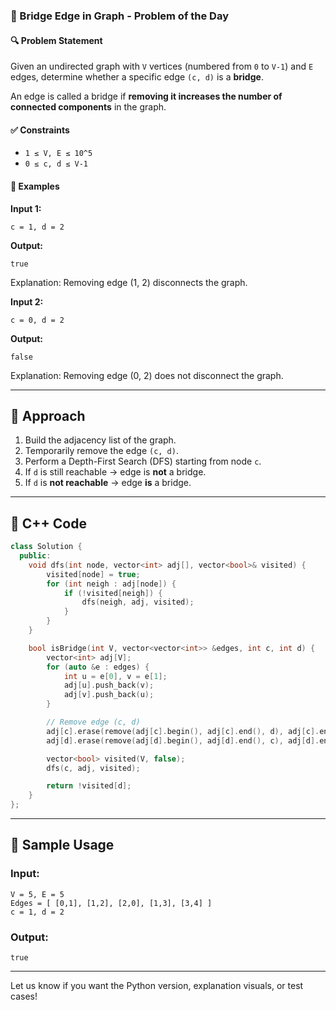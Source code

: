 ### 📘 Bridge Edge in Graph - Problem of the Day

#### 🔍 Problem Statement
Given an undirected graph with `V` vertices (numbered from `0` to `V-1`) and `E` edges, determine whether a specific edge `(c, d)` is a **bridge**.

An edge is called a bridge if **removing it increases the number of connected components** in the graph.

#### ✅ Constraints
- `1 ≤ V, E ≤ 10^5`
- `0 ≤ c, d ≤ V-1`

#### 📄 Examples

**Input 1:**
```text
c = 1, d = 2
```
**Output:**
```text
true
```
Explanation: Removing edge (1, 2) disconnects the graph.

**Input 2:**
```text
c = 0, d = 2
```
**Output:**
```text
false
```
Explanation: Removing edge (0, 2) does not disconnect the graph.

---

## 🔧 Approach

1. Build the adjacency list of the graph.
2. Temporarily remove the edge `(c, d)`.
3. Perform a Depth-First Search (DFS) starting from node `c`.
4. If `d` is still reachable → edge is **not** a bridge.
5. If `d` is **not reachable** → edge **is** a bridge.

---

## 🧠 C++ Code

```cpp
class Solution {
  public:
    void dfs(int node, vector<int> adj[], vector<bool>& visited) {
        visited[node] = true;
        for (int neigh : adj[node]) {
            if (!visited[neigh]) {
                dfs(neigh, adj, visited);
            }
        }
    }

    bool isBridge(int V, vector<vector<int>> &edges, int c, int d) {
        vector<int> adj[V];
        for (auto &e : edges) {
            int u = e[0], v = e[1];
            adj[u].push_back(v);
            adj[v].push_back(u);
        }

        // Remove edge (c, d)
        adj[c].erase(remove(adj[c].begin(), adj[c].end(), d), adj[c].end());
        adj[d].erase(remove(adj[d].begin(), adj[d].end(), c), adj[d].end());

        vector<bool> visited(V, false);
        dfs(c, adj, visited);

        return !visited[d];
    }
};
```

---

## 🔮 Sample Usage

### Input:
```text
V = 5, E = 5
Edges = [ [0,1], [1,2], [2,0], [1,3], [3,4] ]
c = 1, d = 2
```

### Output:
```text
true
```

---

Let us know if you want the Python version, explanation visuals, or test cases!

